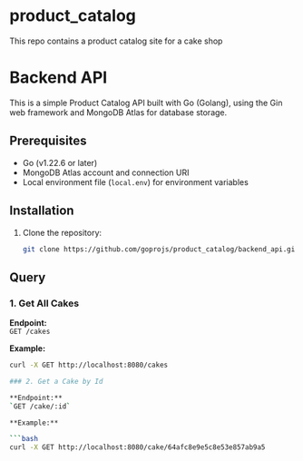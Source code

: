 # product_catalog
This repo contains a product catalog site for a cake shop
# Backend API

This is a simple Product Catalog API built with Go (Golang), using the Gin web framework and MongoDB Atlas for database storage.

## Prerequisites

- Go (v1.22.6 or later)
- MongoDB Atlas account and connection URI
- Local environment file (`local.env`) for environment variables

## Installation

1. Clone the repository:

   ```bash
   git clone https://github.com/goprojs/product_catalog/backend_api.git

## Query

### 1. Get All Cakes

**Endpoint:**  
`GET /cakes`

**Example:**

   ```bash
   curl -X GET http://localhost:8080/cakes

### 2. Get a Cake by Id

**Endpoint:**  
`GET /cake/:id`

**Example:**

   ```bash
   curl -X GET http://localhost:8080/cake/64afc8e9e5c8e53e857ab9a5


